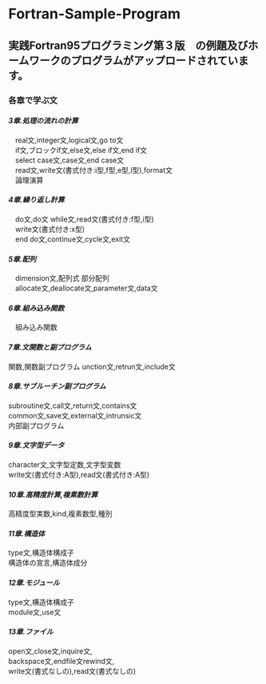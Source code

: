# Fortran-Sample-Program
## 実践Fortran95プログラミング第３版　の例題及びホームワークのプログラムがアップロードされています。
  
### 各章で学ぶ文  
#### _3章.処理の流れの計算_  
　real文,integer文,logical文,go to文  
　if文,ブロックif文,else文,else if文,end if文  
　select case文,case文,end case文  
　read文,write文(書式付き:i型,f型,e型,l型),format文  
　論理演算  
#### _4章.繰り返し計算_  
　do文,do文 while文,read文(書式付き:f型,i型)  
　write文(書式付き:x型)  
　end do文,continue文,cycle文,exit文   
#### _5章.配列_  
　dimension文,配列式 部分配列  
　allocate文,deallocate文,parameter文,data文    
#### _6章.組み込み関数_  
　組み込み関数    
#### _7章.文関数と副プログラム_  
  関数,関数副プログラム 
  unction文,retrun文,include文
#### _8章.サブルーチン副プログラム_ 
  subroutine文,call文,return文,contains文  
  common文,save文,external文,intrunsic文  
  内部副プログラム 
#### _9章.文字型データ_ 
  character文,文字型定数,文字型変数  
  write文(書式付き:A型),read文(書式付き:A型)  
#### _10章.高精度計算,複素数計算_ 
  高精度型実数,kind,複素数型,種別  
#### _11章.構造体_ 
  type文,構造体構成子  
  構造体の宣言,構造体成分   
#### _12章.モジュール_ 
  type文,構造体構成子  
  module文,use文  
#### _13章.ファイル_ 
  open文,close文,inquire文,  
  backspace文,endfile文rewind文,  
  write文(書式なしの),read文(書式なしの)  
